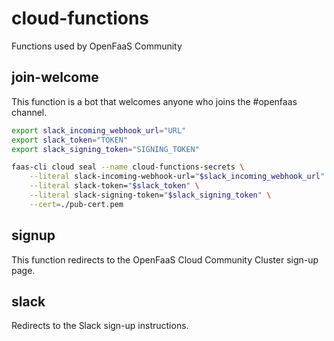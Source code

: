 # cloud-functions

Functions used by OpenFaaS Community

## join-welcome

This function is a bot that welcomes anyone who joins the #openfaas channel.

```sh
export slack_incoming_webhook_url="URL"
export slack_token="TOKEN"
export slack_signing_token="SIGNING_TOKEN"

faas-cli cloud seal --name cloud-functions-secrets \
    --literal slack-incoming-webhook-url="$slack_incoming_webhook_url" \
    --literal slack-token="$slack_token" \
    --literal slack-signing-token="$slack_signing_token" \
    --cert=./pub-cert.pem
```

## signup

This function redirects to the OpenFaaS Cloud Community Cluster sign-up page.

## slack

Redirects to the Slack sign-up instructions.
